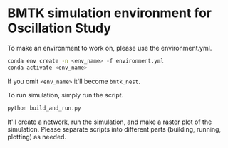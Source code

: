 # BMTK simulation environment for Oscillation Study

To make an environment to work on, please use the environment.yml.

```bash
conda env create -n <env_name> -f environment.yml
conda activate <env_name>
```

If you omit `<env_name>` it'll become `bmtk_nest`.

To run simulation, simply run the script.

```bash
python build_and_run.py
```

It'll create a network, run the simulation, and make a raster plot of the simulation.
Please separate scripts into different parts (building, running, plotting) as needed.


